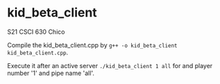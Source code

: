 # kid_beta_client
S21 CSCI 630 Chico

Compile the kid_beta_client.cpp by `g++ -o kid_beta_client kid_beta_client.cpp`.

Execute it after an active server `./kid_beta_client 1 all` for and player number '1' and pipe name 'all'.
